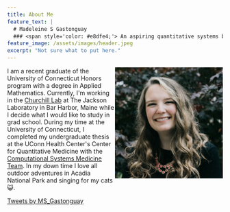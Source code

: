 ```yaml
---
title: About Me
feature_text: |
  # Madeleine S Gastonguay
  ### <span style='color: #e8dfe4;'> An aspiring quantitative systems biologist, geneticist, and/or pharmacologist </span>
feature_image: /assets/images/header.jpeg
excerpt: "Not sure what to put here."
---
```


<img align="right" src= "assets/logos/headshot.png" width="50%">

I am a recent graduate of the University of Connecticut Honors program with a degree in Applied Mathematics. Currently, I'm working in the [Churchill Lab](https://www.jax.org/research-and-faculty/research-labs/the-churchill-lab) at The Jackson Laboratory in Bar Harbor, Maine while I decide what I would like to study in grad school. During my time at the University of Connecticut, I completed my undergraduate thesis at the UConn Health Center's Center for Quantitative Medicine with the [Computational Systems Medicine Team](http://veraliconalab.org/). In my down time I love all outdoor adventures in Acadia National Park and singing for my cats :smiley_cat:.


<a class="twitter-timeline" href="https://twitter.com/MS_Gastonguay?ref_src=twsrc%5Etfw"
data-width="400"
  data-height="500"
  data-chrome="nofooter noborders">
Tweets by MS_Gastonguay
</a> 
<script async src="https://platform.twitter.com/widgets.js" charset="utf-8"></script>
